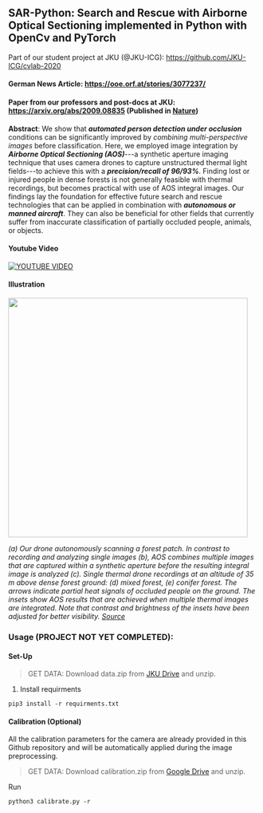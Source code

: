 ## SAR-Python: Search and Rescue with Airborne Optical Sectioning implemented in Python with OpenCv and PyTorch

Part of our student project at JKU (@JKU-ICG): https://github.com/JKU-ICG/cvlab-2020

#### German News Article: https://ooe.orf.at/stories/3077237/

#### Paper from our professors and post-docs at JKU: https://arxiv.org/abs/2009.08835 (Published in [Nature](https://www.nature.com/articles/s42256-020-00261-3))

**Abstract**:
  We show that ***automated person detection under occlusion*** conditions can be significantly improved by *combining multi-perspective images* before classification. Here, we employed image integration by ***Airborne Optical Sectioning (AOS)***---a synthetic aperture imaging technique that uses camera drones to capture unstructured thermal light fields---to achieve this with a ***precision/recall of 96/93%***. Finding lost or injured people in dense forests is not generally feasible with thermal recordings, but becomes practical with use of AOS integral images. Our findings lay the foundation for effective future search and rescue technologies that can be applied in combination with ***autonomous or manned aircraft***. They can also be beneficial for other fields that currently suffer from inaccurate classification of partially occluded people, animals, or objects.

#### Youtube Video
[![YOUTUBE VIDEO](https://img.youtube.com/vi/kyKVQYG-j7U/0.jpg)](https://www.youtube.com/watch?v=kyKVQYG-j7U)

#### Illustration
<img src="https://media.springernature.com/m685/springer-static/image/art%3A10.1038%2Fs42256-020-00261-3/MediaObjects/42256_2020_261_Fig1_HTML.png" width="480" alt>

*(a) Our drone autonomously scanning a forest patch. In contrast to recording and analyzing single images (b), AOS combines multiple images that are captured within a synthetic aperture before the resulting integral image is analyzed (c). Single thermal drone recordings at an altitude of 35 m above dense forest ground: (d) mixed forest, (e) conifer forest. The arrows indicate partial heat signals of occluded people on the ground. The insets show AOS results that are achieved when multiple thermal images are integrated. Note that contrast and brightness of the insets have been adjusted for better visibility. [Source](https://arxiv.org/abs/2009.08835)*

### Usage (PROJECT NOT YET COMPLETED):
#### Set-Up

> GET DATA: Download data.zip from [JKU Drive](https://drive.jku.at/filr/public-link/file-download/ff8080827595a3570175b7cd458f44a8/22433/-3426038204355214966/data_SAR.zip) and unzip.

1. Install requirments
```
pip3 install -r requirments.txt
```

#### Calibration (Optional)
All the calibration parameters for the camera are already provided in this Github repository and will be automatically applied during the image preprocessing.
> GET DATA: Download calibration.zip from [Google Drive](https://drive.google.com/open?id=1sn5okDv9zIt2ieGDdhi8-QqPwrsDI4-P) and unzip.

Run
```
python3 calibrate.py -r
```

